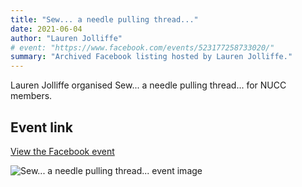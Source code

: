 ```yaml
---
title: "Sew... a needle pulling thread..."
date: 2021-06-04
author: "Lauren Jolliffe"
# event: "https://www.facebook.com/events/523177258733020/"
summary: "Archived Facebook listing hosted by Lauren Jolliffe."
---
```

Lauren Jolliffe organised Sew... a needle pulling thread... for NUCC members.

## Event link

[View the Facebook event](https://www.facebook.com/events/523177258733020/)

![Sew... a needle pulling thread... event image](/trip/event-images/20210604_sew_a_needle_pulling_thread.jpg)
